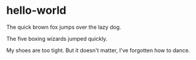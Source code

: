 # hello-world

The quick brown fox jumps over the lazy dog.

The five boxing wizards jumped quickly.

My shoes are too tight.  But it doesn't matter, I've forgotten how to dance.
